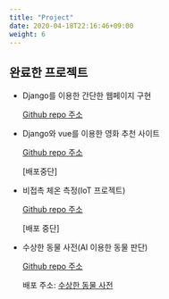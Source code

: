 ```yaml
---
title: "Project"
date: 2020-04-18T22:16:46+09:00
weight: 6
---
```


## 완료한 프로젝트

- Django를 이용한 간단한 웹페이지 구현

  [Github repo 주소](https://github.com/DongyeopGu/django-advance-reservationn)
  
- Django와 vue를 이용한 영화 추천 사이트

  [Github repo 주소](https://github.com/DongyeopGu/project-deployment)

  [배포중단]
  
- 비접촉 체온 측정(IoT 프로젝트)

  [Github repo 주소](https://github.com/DongyeopGu/iot-project)

  [배포 중단]

- 수상한 동물 사전(AI 이용한 동물 판단)

  [Github repo 주소](https://github.com/DongyeopGu/predict-animal)

  배포 주소: [수상한 동물 사전](https://수상한동물사전.kro.kr)

  

